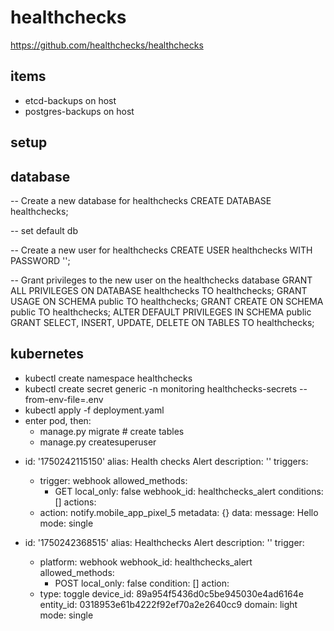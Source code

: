 # healthchecks
https://github.com/healthchecks/healthchecks

## items
* etcd-backups on host
* postgres-backups on host


## setup
## database

-- Create a new database for healthchecks
CREATE DATABASE healthchecks;

-- set default db

-- Create a new user for healthchecks
CREATE USER healthchecks WITH PASSWORD '';

-- Grant privileges to the new user on the healthchecks database
GRANT ALL PRIVILEGES ON DATABASE healthchecks TO healthchecks;
GRANT USAGE ON SCHEMA public TO healthchecks;
GRANT CREATE ON SCHEMA public TO healthchecks;
ALTER DEFAULT PRIVILEGES IN SCHEMA public GRANT SELECT, INSERT, UPDATE, DELETE ON TABLES TO healthchecks;

## kubernetes
* kubectl create namespace healthchecks
* kubectl create secret generic -n monitoring  healthchecks-secrets --from-env-file=.env
* kubectl apply -f deployment.yaml
* enter pod, then:
    * manage.py migrate # create tables
    * manage.py createsuperuser
  
- id: '1750242115150'
  alias: Health checks Alert
  description: ''
  triggers:
  - trigger: webhook
    allowed_methods:
    - GET
    local_only: false
    webhook_id: healthchecks_alert
  conditions: []
  actions:
  - action: notify.mobile_app_pixel_5
    metadata: {}
    data:
      message: Hello
  mode: single


- id: '1750242368515'
  alias: Healthchecks Alert
  description: ''
  trigger:
    - platform: webhook
      webhook_id: healthchecks_alert
      allowed_methods:
        - POST
      local_only: false
  condition: []
  action:
    - type: toggle
      device_id: 89a954f5436d0c5be945030e4ad6164e
      entity_id: 0318953e61b4222f92ef70a2e2640cc9
      domain: light
  mode: single
